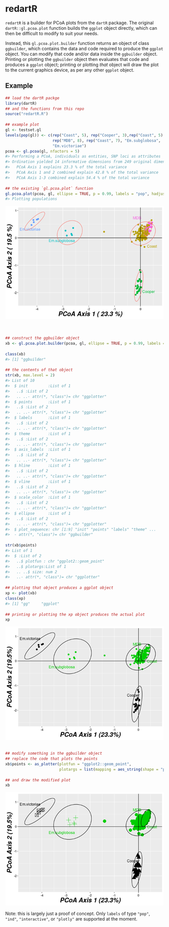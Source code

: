 
<!-- README.md is generated from README.Rmd. Please edit that file -->

# redartR

<!-- badges: start -->

<!-- badges: end -->

`redartR` is a builder for PCoA plots from the `dartR` package. The
original `dartR::gl.pcoa.plot` function builds the `ggplot` object
directly, which can then be difficult to modify to suit your needs.

Instead, this `gl.pcoa.plot.builder` function returns an object of class
`ggbuilder`, which contains the data and code required to produce the
`ggplot` object. You can modify that code and/or data inside the
`ggbuilder` object. Printing or plotting the `ggbuilder` object then
evaluates that code and produces a `ggplot` object; printing or plotting
*that* object will draw the plot to the current graphics device, as per
any other `ggplot` object.

## Example

``` r
## load the dartR packge
library(dartR)
## and the functions from this repo
source("redartR.R")

## example plot
gl <- testset.gl
levels(pop(gl)) <- c(rep("Coast", 5), rep("Cooper", 3),rep("Coast", 5),
                     rep("MDB", 8), rep("Coast", 7), "Em.subglobosa",
                     "Em.victoriae")
pcoa <- gl.pcoa(gl, nfactors = 5)
#> Performing a PCoA, individuals as entities, SNP loci as attributes
#> Ordination yielded 14 informative dimensions from 249 original dimensions
#>   PCoA Axis 1 explains 23.3 % of the total variance
#>   PCoA Axis 1 and 2 combined explain 42.8 % of the total variance
#>   PCoA Axis 1-3 combined explain 54.4 % of the total variance

## the existing `gl.pcoa.plot` function
gl.pcoa.plot(pcoa, gl, ellipse = TRUE, p = 0.99, labels = "pop", hadjust = 1.5, vadjust = 1)
#> Plotting populations
```

![](README_files/figure-gfm/example-1.png)<!-- -->

``` r


## construct the ggbuilder object
xb <- gl.pcoa.plot.builder(pcoa, gl, ellipse = TRUE, p = 0.99, labels = "pop", hadjust = 1.5, vadjust = 1)

class(xb)
#> [1] "ggbuilder"

## the contents of that object
str(xb, max.level = 2)
#> List of 10
#>  $ init         :List of 1
#>   ..$ :List of 2
#>   .. ..- attr(*, "class")= chr "ggplotter"
#>  $ points       :List of 1
#>   ..$ :List of 2
#>   .. ..- attr(*, "class")= chr "ggplotter"
#>  $ labels       :List of 1
#>   ..$ :List of 2
#>   .. ..- attr(*, "class")= chr "ggplotter"
#>  $ theme        :List of 1
#>   ..$ :List of 2
#>   .. ..- attr(*, "class")= chr "ggplotter"
#>  $ axis_labels  :List of 1
#>   ..$ :List of 2
#>   .. ..- attr(*, "class")= chr "ggplotter"
#>  $ hline        :List of 1
#>   ..$ :List of 2
#>   .. ..- attr(*, "class")= chr "ggplotter"
#>  $ vline        :List of 1
#>   ..$ :List of 2
#>   .. ..- attr(*, "class")= chr "ggplotter"
#>  $ scale_color  :List of 1
#>   ..$ :List of 2
#>   .. ..- attr(*, "class")= chr "ggplotter"
#>  $ ellipse      :List of 1
#>   ..$ :List of 2
#>   .. ..- attr(*, "class")= chr "ggplotter"
#>  $ plot_sequence: chr [1:9] "init" "points" "labels" "theme" ...
#>  - attr(*, "class")= chr "ggbuilder"

str(xb$points)
#> List of 1
#>  $ :List of 2
#>   ..$ plotfun : chr "ggplot2::geom_point"
#>   ..$ plotargs:List of 1
#>   .. ..$ size: num 2
#>   ..- attr(*, "class")= chr "ggplotter"

## plotting that object produces a ggplot object
xp <- plot(xb)
class(xp)
#> [1] "gg"     "ggplot"

## printing or plotting the xp object produces the actual plot
xp
```

![](README_files/figure-gfm/example-2.png)<!-- -->

``` r

## modify something in the ggbuilder object
## replace the code that plots the points
xb$points <- as_plotter(plotfun = "ggplot2::geom_point",
                        plotargs = list(mapping = aes_string(shape = "pop", size = 2)))

## and draw the modified plot
xb
```

![](README_files/figure-gfm/example-3.png)<!-- -->

Note: this is largely just a proof of concept. Only `labels` of type
`"pop"`, `"ind"`, `"interactive"`, or `"plotly"` are supported at the
moment.
